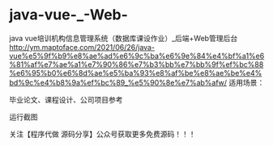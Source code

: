 # java-vue-_-Web-
java vue培训机构信息管理系统（数据库课设作业）_后端+Web管理后台
http://ym.maptoface.com/2021/06/26/java-vue%e5%9f%b9%e8%ae%ad%e6%9c%ba%e6%9e%84%e4%bf%a1%e6%81%af%e7%ae%a1%e7%90%86%e7%b3%bb%e7%bb%9f%ef%bc%88%e6%95%b0%e6%8d%ae%e5%ba%93%e8%af%be%e8%ae%be%e4%bd%9c%e4%b8%9a%ef%bc%89_%e5%90%8e%e7%ab%afw/
适用场景：

毕业论文、课程设计、公司项目参考

运行截图

     

关注【程序代做 源码分享】公众号获取更多免费源码！！！
